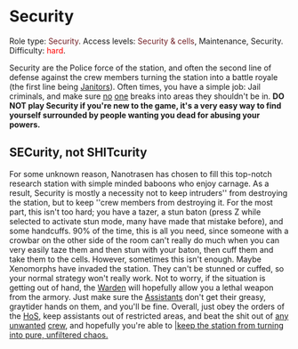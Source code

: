 # Security
Role type:  <font color= "#711e25">Security</font>. Access levels: <font color="#711e25">Security & cells</font>, Maintenance, Security. Difficulty: <font color="Red">hard</font>.

Security are the Police force of the station, and often the second line of defense against the crew members turning the station into a battle royale (the first line being [Janitors](Janitor.md)). Often times, you have a simple job: Jail criminals, and make sure [no](Assistant.md) [one](Clown.md) breaks into areas they shouldn't be in.
**DO NOT play Security if you're new to the game, it's a very easy way to find yourself surrounded by people wanting you dead for abusing your powers.**

## SECurity, not SHITcurity

For some unknown reason, Nanotrasen has chosen to fill this top-notch research station with simple minded baboons who enjoy carnage. As a result, Security is mostly a necessity not to keep intruders'' from destroying the station, but to keep ''crew members from destroying it. For the most part, this isn't too hard; you have a tazer, a stun baton (press Z while selected to activate stun mode, many have made that mistake before), and some handcuffs. 90% of the time, this is all you need, since someone with a crowbar on the other side of the room can't really do much when you can very easily taze them and then stun with your baton, then cuff them and take them to the cells. However, sometimes this isn't enough. Maybe Xenomorphs have invaded the station. They can't be stunned or cuffed, so your normal strategy won't really work. Not to worry, if the situation is getting out of hand, the [Warden](Warden.md) will hopefully allow you a lethal weapon from the armory. Just make sure the [Assistants](Assistant.md) don't get their greasy, graytider hands on them, and you'll be fine. Overall, just obey the orders of the [HoS](Head-of-Security.md), keep assistants out of restricted areas, and beat the shit out of [any](Traitor.md) [unwanted](Nuclear-Emergency.md) [crew](Cargonia.md), and hopefully you're able to [|keep the station from turning into pure, unfiltered chaos.](So-close-to-impossible-that-it-might-as-well-not-even-exist.md)